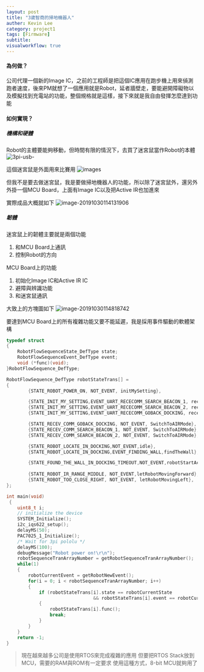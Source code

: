 ```yaml
---
layout: post
title: "3歲智商的掃地機器人"
auther: Kevin Lee
category: project1
tags: [Firmware]
subtitle:
visualworkflow: true
---
```


#### 為何做？

公司代理一個新的Image IC，之前的工程師是把這個IC應用在跑步機上用來偵測跑者速度，後來PM就想了一個應用就是Robot，延者牆壁走，要能避開障礙物以及模擬找到充電站的功能，整個規格就是這樣，接下來就是我自由發揮怎麼達到功能

#### 如何實現？

##### 機構和硬體

Robot的主體要能夠移動，但時間有限的情況下，去買了迷宮鼠當作Robot的本體
![3pi-usb-]({{site.baseurl}}/img/3pi-usb-.jpg)

這個迷宮鼠是外面用來比賽用
![images]({{site.baseurl}}/img/images.jpeg)

但我不是要去做迷宮鼠，我是要做掃地機器人的功能，所以除了迷宮鼠外，還另外外掛一個MCU Board，上面有Image IC以及把Active IR也加進來

實際成品大概就如下
![image-20191030114131906]({{site.baseurl}}/img/image-20191030114131906.png)

##### 韌體

迷宮鼠上的韌體主要就是兩個功能

1. 和MCU Board上通訊
2. 控制Robot的方向

MCU Board上的功能

1. 初始化Image IC和Active IR IC
2. 避障與辨識功能
3. 和迷宮鼠通訊

大致上的方塊圖如下
![image-20191030114818742]({{site.baseurl}}/img/image-20191030114818742.png)

要達到MCU Board上的所有複雜功能又要不能延遲，我是採用事件驅動的軟體架構

```C
typedef struct
{
	RobotFlowSequenceState_DefType state;
	RobotFlowSequenceEvent_DefType event;
	void (*func)(void);
}RobotFlowSequence_DefType;

RobotFlowSequence_DefType robotStateTrans[] =
{	
		{STATE_ROBOT_POWER_ON, NOT_EVENT, initMySetting},

		{STATE_INIT_MY_SETTING,EVENT_UART_RECECOMM_SEARCH_BEACON_1, receUartCommSearchBeacon1},
		{STATE_INIT_MY_SETTING,EVENT_UART_RECECOMM_SEARCH_BEACON_2, receUartCommSearchBeacon2},
		{STATE_INIT_MY_SETTING,EVENT_UART_RECECOMM_GOBACK_DOCKING, receUartCommGoBackDocking},

		{STATE_RECEV_COMM_GOBACK_DOCKING, NOT_EVENT, SwitchToAIRMode},
		{STATE_RECEV_COMM_SEARCH_BEACON_1, NOT_EVENT, SwitchToAIRMode},
		{STATE_RECEV_COMM_SEARCH_BEACON_2, NOT_EVENT, SwitchToAIRMode},

		{STATE_ROBOT_LOCATE_IN_DOCKING,NOT_EVENT,idle},
		{STATE_ROBOT_LOCATE_IN_DOCKING,EVENT_FINDING_WALL,findTheWall},

		{STATE_FOUND_THE_WALL_IN_DOCKING_TIMEOUT,NOT_EVENT,robotStartActing},
	
		{STATE_ROBOT_IR_RANGE_MIDDLE, NOT_EVENT,letRobotMovingForward},
		{STATE_ROBOT_TOO_CLOSE_RIGHT, NOT_EVENT, letRobotMovingLeft},	
};

int main(void)
 {
	uint8_t i;
    // initialize the device
    SYSTEM_Initialize();
    i2c_iqs622_setup();
    delayMS(50);
    PAC7025_1_Initialize();
    /* Wait for 3pi pololu */
    delayMS(100);
    debugMessage("Robot power on!\r\n");
    robotSequenceTranArrayNumber = getRobotSequenceTranArrayNumber();
    while(1)
    {
    	robotCurrentEvent = getRobotNewEvent();
    	for(i = 0; i < robotSequenceTranArrayNumber; i++)
    	{
    		if (robotStateTrans[i].state == robotCurrentState
    							&& robotStateTrans[i].event == robotCurrentEvent)
    		{
    			robotStateTrans[i].func();
    			break;
    		}
    	}
    }
    return -1;
}

```

> 現在越來越多公司是使用RTOS來完成複雜的應用
> 但要把RTOS Stack放到MCU，需要的RAM與ROM有一定要求
> 使用這種方式，8-bit MCU就夠用了



